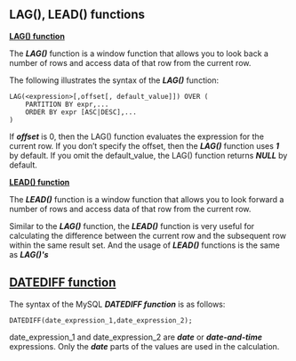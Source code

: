 ## LAG(), LEAD() functions

[**LAG() function**](https://www.mysqltutorial.org/mysql-window-functions/mysql-lag-function/)

The **_LAG()_** function is a window function that allows you to look back a number of rows and access data of that row from the current row.

The following illustrates the syntax of the **_LAG()_** function:
```
LAG(<expression>[,offset[, default_value]]) OVER (
    PARTITION BY expr,...
    ORDER BY expr [ASC|DESC],...
)
```

If **_offset_** is 0, then the LAG() function evaluates the expression for the current row. If you don’t specify the offset, then the **_LAG()_** function uses **_1_** by default. If you omit the default_value, the LAG() function returns **_NULL_** by default.

[**LEAD() function**](https://www.mysqltutorial.org/mysql-window-functions/mysql-lead-function/)

The **_LEAD()_** function is a window function that allows you to look forward a number of rows and access data of that row from the current row.

Similar to the **_LAG()_** function, the **_LEAD()_** function is very useful for calculating the difference between the current row and the subsequent row within the same result set. And the usage of **_LEAD()_** functions is the same as **_LAG()'s_**

## [DATEDIFF function](https://dev.mysql.com/doc/refman/8.0/en/date-and-time-functions.html#function_datediff)

The syntax of the MySQL **_DATEDIFF function_** is as follows:
```
DATEDIFF(date_expression_1,date_expression_2);
```

date_expression_1 and date_expression_2 are **_date_** or **_date-and-time_** expressions. Only the **_date_** parts of the values are used in the calculation.

